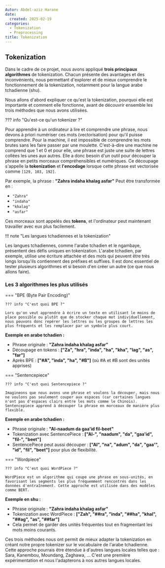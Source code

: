 ```yaml
---
Autor: Abdel-aziz Harane
date:
  created: 2025-02-19
categories:
  - Tokenization
  - Preprocessing
title: Tokenization
---
```


## Tokenization

Dans le cadre de ce projet, nous avons appliqué **trois principaux algorithmes** de tokenization.
Chacun présente des avantages et des inconvénients, nous permettant d'explorer et de mieux comprendre le fonctionnement de la tokenization, notamment pour la langue arabe tchadienne (shu).

Nous allons d'abord expliquer ce qu'est la tokenization, pourquoi elle est importante et comment elle fonctionne, avant de découvrir ensemble les trois méthodes que nous avons utilisées.

??? info "Qu'est-ce qu'un tokenizer ?"

Pour apprendre à un ordinateur à lire et comprendre une phrase, nous devons à priori numériser ces mots (vectorisation) pour qu'il puisse comprendre. Pour la machine, il est impossible de comprendre les mots brutes sans les faire passer par une moulette. C'est-à-dire une machine ne comprend que 1 et 0 et pour elle, une phrase est juste une suite de lettres collées les unes aux autres. Elle a donc besoin d'un outil pour découper la phrase en petits morceaux compréhensibles et numériques. Ce découpage s'appelle la **tokenization** et **l'encodage** lorsque cette phrase est vectorisée comme `[129, 103, 192]`.

Par exemple, la phrase :
**"Zahra indaha khalag asfar"**
Peut être transformée en :

- `"Zahra"`
- `"indaha"`
- `"khalag"`
- `"asfar"`

Ces morceaux sont appelés des **tokens**, et l'ordinateur peut maintenant travailler avec eux plus facilement.

!!! note "Les langues tchadiennes et la tokenization"

Les langues tchadiennes, comme l'arabe tchadien et le ngambaye, présentent des défis uniques en tokenization. L'arabe tchadien, par exemple, utilise une écriture attachée et des mots qui peuvent être très longs lorsqu'ils contiennent des préfixes et suffixes. Il est donc essentiel de tester plusieurs algorithmes et si besoin d'en créer un autre (ce que nous allons faire).

### Les 3 algorithmes les plus utilisés

=== "BPE (Byte Pair Encoding)"

    ??? info "C'est quoi BPE ?"

    Lors qu'on veut apprendre à écrire un texte en utilisant le moins de place possible ou plutôt que de stocker chaque mot individuellement, nous pouvons donc repérer les lettres ou les groupes de lettres les plus fréquents et les remplacer par un symbole plus court.

**Exemple en arabe tchadien :**

- Phrase originale : **"Zahra indaha khalag asfar"**
- Découpage en tokens : **["Za", "hra", "inda", "ha", "kha", "lag", "as", "far"]**
- Après BPE : **["#A", "inda", "ha", "#B"]** (où #A et #B sont des unités apprises)

=== "Sentencepiece"

    ??? info "C'est quoi Sentencepiece ?"

    Imagineons que nous avons une phrase et voulons la découper, mais nous ne voulons pas seulement couper aux espaces (car certaines langues n'ont pas d'espaces clairs entre les mots comme le Chinois). Sentencepiece apprend à découper la phrase en morceaux de manière plus flexible.

**Exemple en arabe tchadien :**

- Phrase originale : **"Al-naadum da gaa'id fil-beet"**
- Tokenization avec SentencePiece : **["Al-", "naadum", "da", "gaa'id", "fil-", "beet"]**
- SentencePiece peut aussi découper : **["Al", "na", "adum", "da", "gaa'", "id", "fil", "beet"]** pour plus de flexibilité.

=== "Wordpiece"

    ??? info "C'est quoi WordPiece ?"

    WordPiece est un algorithme qui coupe une phrase en sous-unités, en favorisant les segments les plus fréquemment rencontrés dans les données d'entraînement. Cette approche est utilisée dans des modèles comme BERT.

**Exemple en shu :**

- Phrase originale : **"Zahra indaha khalag asfar"**
- Tokenization avec WordPiece : **["Zah", "##ra", "inda", "##ha", "khal", "##ag", "as", "##far"]**
- Cela permet de garder des unités fréquentes tout en fragmentant les mots moins courants.

Ces trois méthodes nous ont permit de mieux adapter la tokenization en créant notre propre tokenizer sur le vocabulaire de l'arabe tchadienne.
Cette approche pourrais être étendue à d'autres langues locales telles que : Sara, Kanembou, Moundang, Zaghawa, ... C'est une première expérimentation et nous l'adapterons à nos autres langues locales.
